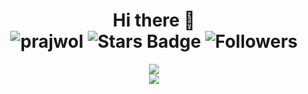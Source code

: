 <div align="center">
  <h1> Hi there 👋 <br>
    <img src="https://komarev.com/ghpvc/?username=Prajwol-Shrestha" alt="prajwol" />
    <img src="https://img.shields.io/github/stars/Prajwol-Shrestha?label=Stars" alt="Stars Badge"/>
    <img src="https://img.shields.io/github/followers/Prajwol-Shrestha?label=Followers" alt="Followers"/>
  </h1>
</div>


<!--
**Prajwol-Shrestha/Prajwol-Shrestha** is a ✨ _special_ ✨ repository because its `README.md` (this file) appears on your GitHub profile.

Here are some ideas to get you started:

- 🔭 I’m currently working on ...
- 🌱 I’m currently learning ...
- 👯 I’m looking to collaborate on ...
- 🤔 I’m looking for help with ...
- 💬 Ask me about ...
- 📫 How to reach me: ...
- 😄 Pronouns: ...
- ⚡ Fun fact: ...
-->

<!-- [![Top Langs](https://github-readme-stats.vercel.app/api/top-langs/?username=anuraghazra&hide=javascript,html)](https://github.com/anuraghazra/github-readme-stats)
 -->
<div align="center"> <img src="https://github-readme-stats.vercel.app/api?username=Prajwol-Shrestha&theme=dark&show_icons=true" </div>

<div align="center">  <img src="https://github-readme-stats.vercel.app/api/top-langs/?username=Prajwol-Shrestha&hide=html,css" </div>
